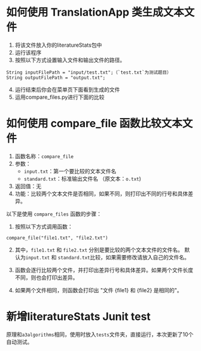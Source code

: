 # 如何使用 TranslationApp 类生成文本文件
1. 将该文件放入你的literatureStats包中
2. 运行该程序
3. 按照以下方式设置输入文件和输出文件的路径。
```
String inputFilePath = "input/test.txt";（`test.txt`为测试题目）
String outputFilePath = "output.txt";
```
4. 运行结束后你会在菜单页下面看到生成的文件
5. 运用compare_files.py进行下面的比较


# 如何使用 compare_file 函数比较文本文件

1. 函数名称：`compare_file`
2. 参数：
   * `input.txt`：第一个要比较的文本文件名
   * `standard.txt`：标准输出文件名 （原文本：`o.txt`)
3. 返回值：无
4. 功能：比较两个文本文件是否相同，如果不同，则打印出不同的行号和具体差异。

以下是使用 `compare_files` 函数的步骤：

1. 按照以下方式调用函数：
```
compare_file("file1.txt", "file2.txt")
```
2. 其中，`file1.txt` 和 `file2.txt` 分别是要比较的两个文本文件的文件名。
   默认为`input.txt` 和 `standard.txt`比较，如果需要修改请放入自己的文件名。
   
3. 函数会逐行比较两个文件，并打印出差异行号和具体差异。如果两个文件长度不同，则也会打印出差异。
4. 如果两个文件相同，则函数会打印出 "文件 {file1} 和 {file2} 是相同的"。

# 新增literatureStats Junit test
原理和`a3algorithms`相同，使用时放入`tests`文件夹，直接运行，本次更新了10个自动测试。

